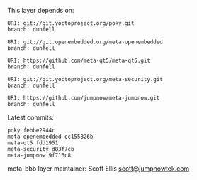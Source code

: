 This layer depends on:

    URI: git://git.yoctoproject.org/poky.git
    branch: dunfell

    URI: git://git.openembedded.org/meta-openembedded
    branch: dunfell

    URI: https://github.com/meta-qt5/meta-qt5.git
    branch: dunfell

    URI: git://git.yoctoproject.org/meta-security.git
    branch: dunfell

    URI: https://github.com/jumpnow/meta-jumpnow.git
    branch: dunfell


Latest commits:

    poky febbe2944c
    meta-openembedded cc155826b
    meta-qt5 fdd1951
    meta-security d83f7cb
    meta-jumpnow 9f716c8


meta-bbb layer maintainer: Scott Ellis <scott@jumpnowtek.com>

